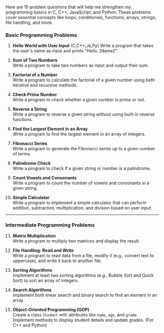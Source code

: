 Here are 15 problem questions that will help me strengthen my programming basics in C, C++, JavaScript, and Python. These problems cover essential concepts like loops, conditionals, functions, arrays, strings, file handling, and more.

### **Basic Programming Problems**

1. **Hello World with User Input** (C,C++,Js,Py)
   Write a program that takes the user's name as input and prints "Hello, [Name]!".

2. **Sum of Two Numbers**  
   Write a program to take two numbers as input and output their sum.

3. **Factorial of a Number**  
   Write a program to calculate the factorial of a given number using both iterative and recursive methods.

4. **Check Prime Number**  
   Write a program to check whether a given number is prime or not.

5. **Reverse a String**  
   Write a program to reverse a given string without using built-in reverse functions.

6. **Find the Largest Element in an Array**  
   Write a program to find the largest element in an array of integers.

7. **Fibonacci Series**  
   Write a program to generate the Fibonacci series up to a given number of terms.

8. **Palindrome Check**  
   Write a program to check if a given string or number is a palindrome.

9. **Count Vowels and Consonants**  
   Write a program to count the number of vowels and consonants in a given string.

10. **Simple Calculator**  
    Write a program to implement a simple calculator that can perform addition, subtraction, multiplication, and division based on user input.

---

### **Intermediate Programming Problems**

11. **Matrix Multiplication**  
    Write a program to multiply two matrices and display the result.

12. **File Handling: Read and Write**  
    Write a program to read data from a file, modify it (e.g., convert text to uppercase), and write it back to another file.

13. **Sorting Algorithms**  
    Implement at least two sorting algorithms (e.g., Bubble Sort and Quick Sort) to sort an array of integers.

14. **Search Algorithms**  
    Implement both linear search and binary search to find an element in an array.

15. **Object-Oriented Programming (OOP)**  
    Create a class `Student` with attributes like `name`, `age`, and `grade`. Implement methods to display student details and update grades. (For C++ and Python)
